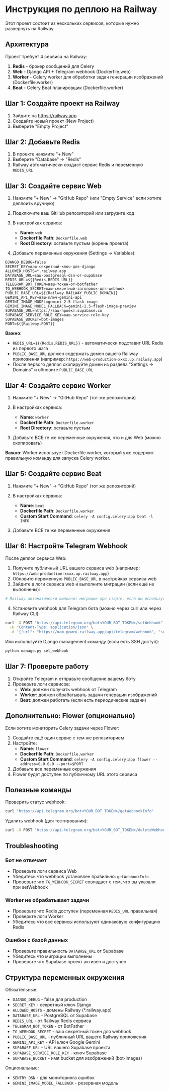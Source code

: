 # Инструкция по деплою на Railway

Этот проект состоит из нескольких сервисов, которые нужно развернуть на Railway.

## Архитектура

Проект требует 4 сервиса на Railway:
1. **Redis** - брокер сообщений для Celery
2. **Web** - Django API + Telegram webhook (Dockerfile.web)
3. **Worker** - Celery worker для обработки задач генерации изображений (Dockerfile.worker)
4. **Beat** - Celery Beat планировщик (Dockerfile.worker)

## Шаг 1: Создайте проект на Railway

1. Зайдите на https://railway.app
2. Создайте новый проект (New Project)
3. Выберите "Empty Project"

## Шаг 2: Добавьте Redis

1. В проекте нажмите "+ New"
2. Выберите "Database" → "Redis"
3. Railway автоматически создаст сервис Redis и переменную `REDIS_URL`

## Шаг 3: Создайте сервис Web

1. Нажмите "+ New" → "GitHub Repo" (или "Empty Service" если хотите деплоить вручную)
2. Подключите ваш GitHub репозиторий или загрузите код
3. В настройках сервиса:
   - **Name**: `web`
   - **Dockerfile Path**: `Dockerfile.web`
   - **Root Directory**: оставьте пустым (корень проекта)

4. Добавьте переменные окружения (Settings → Variables):

```env
DJANGO_DEBUG=false
SECRET_KEY=ваш-секретный-ключ-для-django
ALLOWED_HOSTS=*.railway.app
DATABASE_URL=ваш-postgresql-dsn-от-supabase
REDIS_URL=${{Redis.REDIS_URL}}
TELEGRAM_BOT_TOKEN=ваш-токен-от-botfather
TG_WEBHOOK_SECRET=ваш-секретный-заголовок-для-webhook
PUBLIC_BASE_URL=${{Railway.RAILWAY_PUBLIC_DOMAIN}}
GEMINI_API_KEY=ваш-ключ-gemini-api
GEMINI_IMAGE_MODEL=gemini-2.5-flash-image
GEMINI_IMAGE_MODEL_FALLBACK=gemini-2.5-flash-image-preview
SUPABASE_URL=https://ваш-проект.supabase.co
SUPABASE_SERVICE_ROLE_KEY=ваш-service-role-key
SUPABASE_BUCKET=bot-images
PORT=${{Railway.PORT}}
```

**Важно**:
- `REDIS_URL=${{Redis.REDIS_URL}}` - автоматически подставит URL Redis из первого шага
- `PUBLIC_BASE_URL` должен содержать домен вашего Railway приложения (например: `https://web-production-xxxx.up.railway.app`)
- После первого деплоя скопируйте домен из раздела "Settings → Domains" и обновите `PUBLIC_BASE_URL`

## Шаг 4: Создайте сервис Worker

1. Нажмите "+ New" → "GitHub Repo" (тот же репозиторий)
2. В настройках сервиса:
   - **Name**: `worker`
   - **Dockerfile Path**: `Dockerfile.worker`
   - **Root Directory**: оставьте пустым

3. Добавьте ВСЕ те же переменные окружения, что и для Web (можно скопировать)

**Важно**: Worker использует Dockerfile.worker, который уже содержит правильную команду для запуска Celery worker.

## Шаг 5: Создайте сервис Beat

1. Нажмите "+ New" → "GitHub Repo" (тот же репозиторий)
2. В настройках сервиса:
   - **Name**: `beat`
   - **Dockerfile Path**: `Dockerfile.worker`
   - **Custom Start Command**: `celery -A config.celery:app beat -l INFO`

3. Добавьте ВСЕ те же переменные окружения

## Шаг 6: Настройте Telegram Webhook

После деплоя сервиса Web:

1. Получите публичный URL вашего сервиса web (например: `https://web-production-xxxx.up.railway.app`)
2. Обновите переменную `PUBLIC_BASE_URL` в настройках сервиса web
3. Зайдите в логи сервиса web и выполните миграции (если ещё не выполнены):

```bash
# Railway автоматически выполнит миграции при старте, если вы используете railway.toml
```

4. Установите webhook для Telegram бота (можно через curl или через Railway CLI):

```bash
curl -X POST "https://api.telegram.org/bot<YOUR_BOT_TOKEN>/setWebhook" \
  -H "Content-Type: application/json" \
  -d '{"url": "https://ваш-домен.railway.app/api/telegram/webhook", "secret_token": "ваш-TG_WEBHOOK_SECRET"}'
```

Или используйте Django management команду (если есть SSH доступ):
```bash
python manage.py set_webhook
```

## Шаг 7: Проверьте работу

1. Откройте Telegram и отправьте сообщение вашему боту
2. Проверьте логи сервисов:
   - **Web**: должен получать webhook от Telegram
   - **Worker**: должен обрабатывать задачи генерации изображений
   - **Beat**: должен работать (если есть периодические задачи)

## Дополнительно: Flower (опционально)

Если хотите мониторить Celery задачи через Flower:

1. Создайте ещё один сервис с тем же репозиторием
2. Настройте:
   - **Name**: `flower`
   - **Dockerfile Path**: `Dockerfile.worker`
   - **Custom Start Command**: `celery -A config.celery:app flower --address=0.0.0.0 --port=$PORT`
3. Добавьте все переменные окружения
4. Flower будет доступен по публичному URL этого сервиса

## Полезные команды

Проверить статус webhook:
```bash
curl "https://api.telegram.org/bot<YOUR_BOT_TOKEN>/getWebhookInfo"
```

Удалить webhook (для тестирования):
```bash
curl -X POST "https://api.telegram.org/bot<YOUR_BOT_TOKEN>/deleteWebhook"
```

## Troubleshooting

### Бот не отвечает
- Проверьте логи сервиса Web
- Убедитесь что webhook установлен правильно: `getWebhookInfo`
- Проверьте что `TG_WEBHOOK_SECRET` совпадает с тем, что вы указали при setWebhook

### Worker не обрабатывает задачи
- Проверьте что Redis доступен (переменная `REDIS_URL` правильная)
- Проверьте логи Worker
- Убедитесь что все сервисы используют одинаковую конфигурацию Redis

### Ошибки с базой данных
- Проверьте правильность `DATABASE_URL` от Supabase
- Убедитесь что миграции выполнены
- Проверьте что Supabase проект активен и доступен

## Структура переменных окружения

Обязательные:
- `DJANGO_DEBUG` - false для production
- `SECRET_KEY` - секретный ключ Django
- `ALLOWED_HOSTS` - домены Railway (*.railway.app)
- `DATABASE_URL` - PostgreSQL от Supabase
- `REDIS_URL` - от Railway Redis сервиса
- `TELEGRAM_BOT_TOKEN` - от BotFather
- `TG_WEBHOOK_SECRET` - ваш секретный токен для webhook
- `PUBLIC_BASE_URL` - публичный URL вашего Railway приложения
- `GEMINI_API_KEY` - API ключ Google Gemini
- `SUPABASE_URL` - URL вашего Supabase проекта
- `SUPABASE_SERVICE_ROLE_KEY` - ключ Supabase
- `SUPABASE_BUCKET` - имя bucket для изображений (bot-images)

Опциональные:
- `SENTRY_DSN` - для мониторинга ошибок
- `GEMINI_IMAGE_MODEL_FALLBACK` - резервная модель
